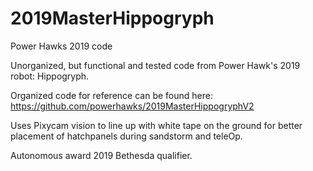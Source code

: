 # 2019MasterHippogryph
Power Hawks 2019 code

Unorganized, but functional and tested code from Power Hawk's 2019 robot: Hippogryph.

Organized code for reference can be found here: https://github.com/powerhawks/2019MasterHippogryphV2

Uses Pixycam vision to line up with white tape on the ground for better placement of hatchpanels during sandstorm and teleOp.

Autonomous award 2019 Bethesda qualifier.
